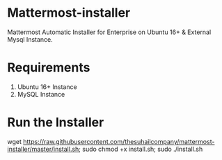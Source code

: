 # Mattermost-installer
Mattermost Automatic Installer for Enterprise on Ubuntu 16+ &amp; External Mysql Instance.

# Requirements
1. Ubuntu 16+ Instance
2. MySQL Instance 

# Run the Installer
wget https://raw.githubusercontent.com/thesuhailcompany/mattermost-installer/master/install.sh; sudo chmod +x install.sh; sudo ./install.sh

